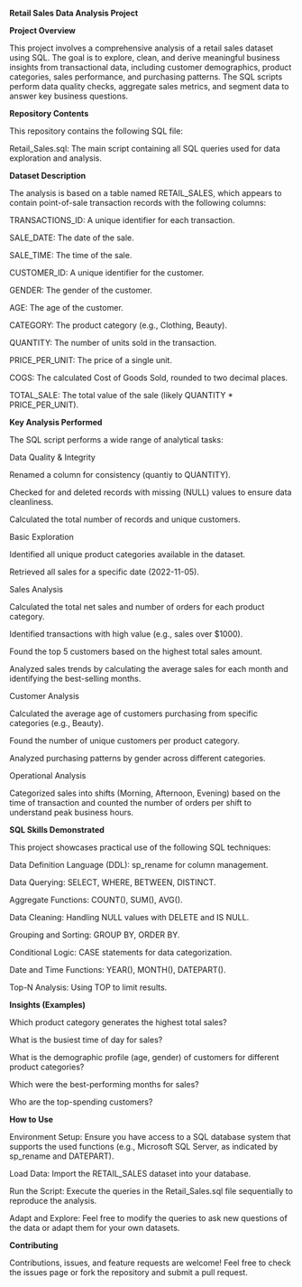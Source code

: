 **Retail Sales Data Analysis Project**

**Project Overview**

This project involves a comprehensive analysis of a retail sales dataset using SQL. The goal is to explore, clean, and derive meaningful business insights from transactional data, including customer demographics, product categories, sales performance, and purchasing patterns. The SQL scripts perform data quality checks, aggregate sales metrics, and segment data to answer key business questions.

**Repository Contents**

This repository contains the following SQL file:

Retail_Sales.sql: The main script containing all SQL queries used for data exploration and analysis.

**Dataset Description**

The analysis is based on a table named RETAIL_SALES, which appears to contain point-of-sale transaction records with the following columns:

TRANSACTIONS_ID: A unique identifier for each transaction.

SALE_DATE: The date of the sale.

SALE_TIME: The time of the sale.

CUSTOMER_ID: A unique identifier for the customer.

GENDER: The gender of the customer.

AGE: The age of the customer.

CATEGORY: The product category (e.g., Clothing, Beauty).

QUANTITY: The number of units sold in the transaction.

PRICE_PER_UNIT: The price of a single unit.

COGS: The calculated Cost of Goods Sold, rounded to two decimal places.

TOTAL_SALE: The total value of the sale (likely QUANTITY * PRICE_PER_UNIT).

**Key Analysis Performed**

The SQL script performs a wide range of analytical tasks:

Data Quality & Integrity

Renamed a column for consistency (quantiy to QUANTITY).

Checked for and deleted records with missing (NULL) values to ensure data cleanliness.

Calculated the total number of records and unique customers.

Basic Exploration

Identified all unique product categories available in the dataset.

Retrieved all sales for a specific date (2022-11-05).

Sales Analysis

Calculated the total net sales and number of orders for each product category.

Identified transactions with high value (e.g., sales over $1000).

Found the top 5 customers based on the highest total sales amount.

Analyzed sales trends by calculating the average sales for each month and identifying the best-selling months.

Customer Analysis

Calculated the average age of customers purchasing from specific categories (e.g., Beauty).

Found the number of unique customers per product category.

Analyzed purchasing patterns by gender across different categories.

Operational Analysis

Categorized sales into shifts (Morning, Afternoon, Evening) based on the time of transaction and counted the number of orders per shift to understand peak business hours.

**SQL Skills Demonstrated**

This project showcases practical use of the following SQL techniques:

Data Definition Language (DDL): sp_rename for column management.

Data Querying: SELECT, WHERE, BETWEEN, DISTINCT.

Aggregate Functions: COUNT(), SUM(), AVG().

Data Cleaning: Handling NULL values with DELETE and IS NULL.

Grouping and Sorting: GROUP BY, ORDER BY.

Conditional Logic: CASE statements for data categorization.

Date and Time Functions: YEAR(), MONTH(), DATEPART().

Top-N Analysis: Using TOP to limit results.

**Insights (Examples)**

Which product category generates the highest total sales?

What is the busiest time of day for sales?

What is the demographic profile (age, gender) of customers for different product categories?

Which were the best-performing months for sales?

Who are the top-spending customers?

**How to Use**

Environment Setup: Ensure you have access to a SQL database system that supports the used functions (e.g., Microsoft SQL Server, as indicated by sp_rename and DATEPART).

Load Data: Import the RETAIL_SALES dataset into your database.

Run the Script: Execute the queries in the Retail_Sales.sql file sequentially to reproduce the analysis.

Adapt and Explore: Feel free to modify the queries to ask new questions of the data or adapt them for your own datasets.

**Contributing**

Contributions, issues, and feature requests are welcome! Feel free to check the issues page or fork the repository and submit a pull request.
